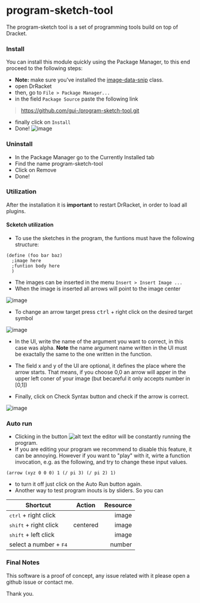 program-sketch-tool
===================

The program-sketch tool is a set of programming tools build on top of Dracket.

### Install

You can install this module quickly using the Package Manager, to this end proceed to the following steps:

* **Note:** make sure you've installed the [image-data-snip](https://github.com/gui-/program-sketch-tool) class.
* open DrRacket
* then, go to `File > Package Manager...`
* in the field `Package Source` paste the following link

> https://github.com/gui-/program-sketch-tool.git

* finally click on `Install`
* Done!
![image](https://cloud.githubusercontent.com/assets/3803770/14905653/93d5728e-0daa-11e6-983b-4bcc4554c830.png)

### Uninstall

* In the Package Manager go to the Currently Installed tab  
* Find the name program-sketch-tool
* Click on Remove
* Done!

### Utilization

After the installation it is **important** to restart DrRacket, in order to load all plugins.

#### Scketch utilization
* To use the sketches in the program, the funtions must have the following structure:

```racket
(define (foo bar baz)
  ;image here
  ;funtion body here
  )
```
* The images can be inserted in the menu `Insert > Insert Image ...`
* When the image is inserted all arrows will point to the image center

![image](https://cloud.githubusercontent.com/assets/3803770/14906201/986dfac2-0db0-11e6-9152-0554751fd86a.png) 

* To change an arrow target press <kbd>ctrl</kbd> + right click on the desired target symbol 

![image](https://cloud.githubusercontent.com/assets/3803770/14906124/058ade8c-0db0-11e6-8ccf-ec7f2502c856.png)

* In the UI, write the name of the argument you want to correct, in this case was alpha. **Note** the name argument name written in the UI must be exactally the same to the one written in the function.

* The field x and y of the UI are optional, it defines the place where the arrow starts. That means, if you choose 0,0 an arrow will apper in the upper left coner of your image (but becareful it only accepts number in [0,1])

* Finally, click on Check Syntax button and check if the arrow is correct.

![image](https://cloud.githubusercontent.com/assets/3803770/14906152/4bc0760a-0db0-11e6-8706-3aa92c1de6ff.png)

### Auto run

* Clicking in the button ![alt text](https://cloud.githubusercontent.com/assets/3803770/14906340/4b22a2c0-0db2-11e6-8ac6-9348f694a45b.png) the editor will be constantly running the program.
* If you are editing your program we recommend to disable this feature, it can be annoying. However if you want to "play" with it, wirte a function invocation, e.g. as the following, and try to change these input values.

```racket
(arrow (xyz 0 0 0) 1 (/ pi 3) (/ pi 2) 1)
```

* to turn it off just click on the Auto Run button again.
* Another way to test program inouts is by sliders. So you can 

| Shortcut         | Action                         | Resource  |
| ---------------  |:------------------------------:| ---------:|
| <kbd>ctrl</kbd> + right click   |   | image |
| <kbd>shift</kbd> + right click  | centered      |   image |
| <kbd>shift</kbd> + left click   |        | image |
| select a number + <kbd>F4</kbd> | | number|

### Final Notes

This software is a proof of concept, any issue related with it please open a github issue or contact me.

Thank you.


